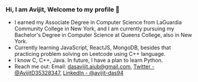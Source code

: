 ### Hi, I am Avijit, Welcome to my profile 👋
- I earned my Associate Degree in Computer Science from LaGuardia Community College in New York, and I am currently pursuing my Bachelor's Degree in Computer Science at Queens College, also in New York.
- Currently learning JavaScript, ReactJS, MongoDB, besides that practicing problem solving on Leetcode using C++ language.
- I know C, C++, Java. In future, I have a plan to learn Python.
- Reach me out: Email: dasavijit.aiub@gmail.com, [Twitter - @AvijitD35328347](https://twitter.com/AvijitD35328347), [LinkedIn - @avijit-das94](https://www.linkedin.com/in/avijit-das94/)
<!--
**Avijit7102/Avijit7102** is a ✨ _special_ ✨ repository because its `README.md` (this file) appears on your GitHub profile.

Here are some ideas to get you started:

- 🔭 I’m currently working on ...
- 🌱 I’m currently learning ...
- 👯 I’m looking to collaborate on ...
- 🤔 I’m looking for help with ...
- 💬 Ask me about ...
- 📫 How to reach me: ...
- 😄 Pronouns: ...
- ⚡ Fun fact: ...
-->
